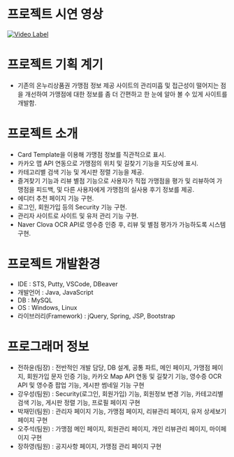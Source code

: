 # 프로젝트 시연 영상
[![Video Label](https://github.com/SixFiveThirty/Nurikiri/assets/77964989/df50360a-82e5-4779-88fb-7147cb634b05)](https://youtu.be/Q5EVLSl936E?si=hmdE1wJRQAFBHFQ-)

# 프로젝트 기획 계기
- 기존의 온누리상품권 가맹점 정보 제공 사이트의 관리미흡 및 접근성이 떨어지는 점을 개선하여 가맹점에 대한 정보를 좀 더 간편하고 한 눈에 알아 볼 수 있게 사이트를 개발함.

# 프로젝트 소개
- Card Template을 이용해 가맹점 정보를 직관적으로 표시.
- 카카오 맵 API 연동으로 가맹점의 위치 및 길찾기 기능을 지도상에 표시.
- 카테고리별 검색 기능 및 게시판 정렬 기능을 제공.
- 즐겨찾기 기능과 리뷰 별점 기능으로 사용자가 직접 가맹점을 평가 및 리뷰하여 가맹점을 피드백, 및 다른 사용자에게 가맹점의 실사용 후기 정보를 제공.
- 에디터 추천 페이지 기능 구현.
- 로그인, 회원가입 등의 Security 기능 구현.
- 관리자 사이트로 사이트 및 유저 관리 기능 구현.
- Naver Clova OCR API로 영수증 인증 후, 리뷰 및 별점 평가가 가능하도록 시스템 구현.

# 프로젝트 개발환경
- IDE : STS, Putty, VSCode, DBeaver
- 개발언어 : Java, JavaScript
- DB : MySQL
- OS : Windows, Linux
- 라이브러리(Framework) : jQuery, Spring, JSP, Bootstrap
  
# 프로그래머 정보
- 전하윤(팀장) : 전반적인 개발 담당, DB 설계, 공통 파트, 메인 페이지, 가맹점 페이지, 회원가입 문자 인증 기능, 카카오 Map API 연동 및 길찾기 기능, 영수증 OCR API 및 영수증 팝업 기능, 게시판 썸네일 기능 구현
- 강우성(팀원) : Security(로그인, 회원가입) 기능, 회원정보 변경 기능, 카테고리별 검색 기능, 게시판 정렬 기능, 프로필 페이지 구현
- 박재민(팀원) : 관리자 페이지 기능, 가맹점 페이지, 리뷰관리 페이지, 유저 상세보기 페이지 구현
- 오주석(팀원) : 가맹점 메인 페이지, 회원관리 페이지, 개인 리뷰관리 페이지, 마이페이지 구현
- 장하영(팀원) : 공지사항 페이지, 가맹점 관리 페이지 구현

